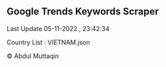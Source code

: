 

## Google Trends Keywords Scraper 
 
Last Update 05-11-2022 , 23:42:34

Country List :
VIETNAM.json



© Abdul Muttaqin 

